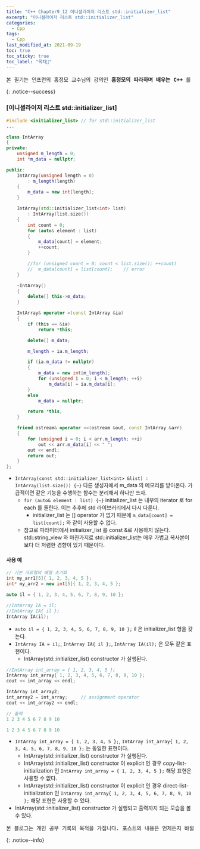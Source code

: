 ```yaml
---
title: "C++ Chapter9_12 이니셜라이저 리스트 std::initializer_list"
excerpt: "이니셜라이저 리스트 std::initializer_list"
categories:
  - Cpp
tags:
  - Cpp
last_modified_at: 2021-09-19
toc: true
toc_sticky: true
toc_label: "목차👀"
---
```


<pre>본 필기는 인프런의 홍정모 교수님의 강의인 <b>홍정모의 따라하며 배우는 C++</b> 를 듣고 작성합니다.</pre>{: .notice--success}

### [이니셜라이저 리스트 std::initializer_list]
```cpp
#include <initializer_list> // for std::initializer_list
...

class IntArray
{
private:
	unsigned m_length = 0;
	int *m_data = nullptr;

public:
    IntArray(unsigned length = 0)
        : m_length(length)
    {
        m_data = new int[length];
    }

    IntArray(std::initializer_list<int> list)
        : IntArray(list.size())	
    {
        int count = 0;
        for (auto& element : list)
        {
            m_data[count] = element;
            ++count;
        }

        //for (unsigned count = 0; count < list.size(); ++count)
        //	m_data[count] = list[count];	// error
    }

    ~IntArray()
    {
        delete[] this->m_data;
    }

    IntArray& operator =(const IntArray &ia)
    {
        if (this == &ia)
            return *this;

        delete[] m_data;

        m_length = ia.m_length;

        if (ia.m_data != nullptr)
        {
            m_data = new int[m_length];
            for (unsigned i = 0; i < m_length; ++i)
                m_data[i] = ia.m_data[i];
        }
        else
            m_data = nullptr;

        return *this;
    }

    friend ostream& operator <<(ostream &out, const IntArray &arr)
    {
        for (unsigned i = 0; i < arr.m_length; ++i)
            out << arr.m_data[i] << " ";
        out << endl;
        return out;
    }
};
```
* `IntArray(const std::initializer_list<int> &list) : IntArray(list.size()) {~}` 다른 생성자에서 m_data 의 메모리를 받아온다. 가급적이면 같은 기능을 수행하는 함수는 분리해서 하나만 쓰자.
    * `for (auto& element : list) {~}` initializer_list 는 내부의 iterator 로 for each 를 돌린다. 이는 추후에 std 라이브러리에서 다시 다룬다.
        * initializer_list 는 [] operator 가 없기 때문에 `m_data[count] = list[count];` 와 같이 사용할 수 없다.
    * 참고로 파라미터에서 initializer_list 를 const &로 사용하지 않는다.  std::string_view 와 마찬가지로 std::initializer_list는 매우 가볍고 복사본이 보다 더 저렴한 경향이 있기 때문이다.

#### 사용 예
```cpp
// 기본 자료형의 배열 초기화
int my_arr1[5]{ 1, 2, 3, 4, 5 };             
int* my_arr2 = new int[5]{ 1, 2, 3, 4, 5 };

auto il = { 1, 2, 3, 4, 5, 6, 7, 8, 9, 10 };    

//IntArray IA = il;	
//IntArray IA{ il };
IntArray IA(il);   
```
* `auto il = { 1, 2, 3, 4, 5, 6, 7, 8, 9, 10 };` il 은 initializer_list 형을 갖는다.
* `IntArray IA = il;`, `IntArray IA{ il };`, `IntArray IA(il);` 은 모두 같은 표현이다.
    * IntArray(std::initializer_list<int>) constructor 가 실행된다.


```cpp
//IntArray int_array = { 1, 2, 3, 4, 5 }; 
IntArray int_array{ 1, 2, 3, 4, 5, 6, 7, 8, 9, 10 };
cout << int_array << endl;

IntArray int_array2;
int_array2 = int_array;     // assignment operator
cout << int_array2 << endl;

// 출력
1 2 3 4 5 6 7 8 9 10

1 2 3 4 5 6 7 8 9 10
```
* `IntArray int_array = { 1, 2, 3, 4, 5 };`, `IntArray int_array{ 1, 2, 3, 4, 5, 6, 7, 8, 9, 10 };` 는 동일한 표현이다.
    * IntArray(std::initializer_list<int>) constructor 가 실행된다.
    * IntArray(std::initializer_list<int>) constructor 이 explicit 인 경우 copy-list-initialization 인 `IntArray int_array = { 1, 2, 3, 4, 5 };` 해당 표현은 사용할 수 없다.
    * IntArray(std::initializer_list<int>) constructor 이 explicit 인 경우 direct-list-initialization 인 `IntArray int_array{ 1, 2, 3, 4, 5, 6, 7, 8, 9, 10 };` 해당 표현은 사용할 수 있다.
* IntArray(std::initializer_list<int>) constructor 가 실행되고 출력까지 되는 모습을 볼 수 있다.

<pre>본 블로그는 개인 공부 기록의 목적을 가집니다. 포스트의 내용은 언제든지 바뀔 수 있습니다.</pre>{: .notice--info}